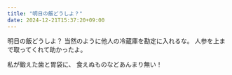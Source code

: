 ```yaml
---
title: "明日の飯どうしよ？"
date: 2024-12-21T15:37:20+09:00
---
```

明日の飯どうしよ？
当然のように他人の冷蔵庫を勘定に入れるな。
人参を上まで取ってくれて助かったよ。

私が鍛えた歯と胃袋に、
食えぬものなどあんまり無い！
